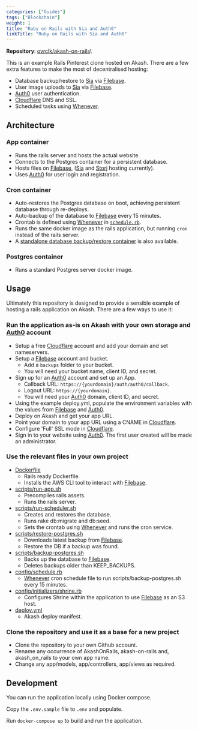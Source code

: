 ```yaml
---
categories: ["Guides"]
tags: ["Blockchain"]
weight: 1
title: "Ruby on Rails with Sia and Auth0"
linkTitle: "Ruby on Rails with Sia and Auth0"
---
```




**Repository**: [ovrclk/akash-on-rails](https://github.com/ovrclk/akash-on-rails)\


This is an example Rails Pinterest clone hosted on Akash. There are a few extra features to make the most of decentralised hosting:

* Database backup/restore to [Sia](https://sia.tech/) via [Filebase](https://filebase.com/).
* User image uploads to [Sia](https://sia.tech/) via [Filebase](https://filebase.com/).
* [Auth0](https://auth0.com/) user authentication.
* [Cloudflare](https://www.cloudflare.com/) DNS and SSL.
* Scheduled tasks using [Whenever](https://github.com/javan/whenever).

## Architecture

### App container

* Runs the rails server and hosts the actual website.
* Connects to the Postgres container for a persistent database.
* Hosts files on [Filebase](https://filebase.com/), ([Sia](https://sia.tech/) and [Storj](https://www.storj.io/) hosting currently).
* Uses [Auth0](https://auth0.com/) for user login and registration.

### Cron container

* Auto-restores the Postgres database on boot, achieving persistent database through re-deploys.
* Auto-backup of the database to [Filebase](https://filebase.com/) every 15 minutes.
* Crontab is defined using [Whenever](https://github.com/javan/whenever) in [`schedule.rb`](https://github.com/ovrclk/akash-on-rails/blob/master/config/schedule.rb).
* Runs the same docker image as the rails application, but running `cron` instead of the rails server.
* A [standalone database backup/restore container](https://github.com/ovrclk/akash-postgres-restore) is also available.

### Postgres container

* Runs a standard Postgres server docker image.

## Usage

Ultimately this repository is designed to provide a sensible example of hosting a rails application on Akash. There are a few ways to use it:

### Run the application as-is on Akash with your own storage and [Auth0](https://auth0.com/) account

* Setup a free [Cloudflare](https://www.cloudflare.com/) account and add your domain and set nameservers.
* Setup a [Filebase](https://filebase.com/) account and bucket.
  * Add a `backups` folder to your bucket.
  * You will need your bucket name, client ID, and secret.
* Sign up for an [Auth0](https://auth0.com/) account and set up an App.
  * Callback URL: `https://{yourdomain}/auth/auth0/callback`.
  * Logout URL: `https://{yourdomain}`.
  * You will need your [Auth0](https://auth0.com/) domain, client ID, and secret.
* Using the example deploy.yml, populate the environment variables with the values from [Filebase](https://filebase.com/) and [Auth0](https://auth0.com/).
* Deploy on Akash and get your app URL.
* Point your domain to your app URL using a CNAME in [Cloudflare](https://www.cloudflare.com/).
* Configure 'Full' SSL mode in [Cloudflare](https://www.cloudflare.com/).
* Sign in to your website using [Auth0](https://auth0.com/). The first user created will be made an administrator.

### Use the relevant files in your own project

* [Dockerfile](https://github.com/ovrclk/akash-on-rails/blob/master/Dockerfile)
  * Rails ready Dockerfile.
  * Installs the AWS CLI tool to interact with [Filebase](https://filebase.com/).
* [scripts/run-app.sh](https://github.com/ovrclk/akash-on-rails/blob/master/scripts/run-app.sh)
  * Precompiles rails assets.
  * Runs the rails server.
* [scripts/run-scheduler.sh](https://github.com/ovrclk/akash-on-rails/blob/master/scripts/run-scheduler.sh)
  * Creates and restores the database.
  * Runs rake db:migrate and db:seed.
  * Sets the crontab using [Whenever](https://github.com/javan/whenever) and runs the cron service.
* [scripts/restore-postgres.sh](https://github.com/ovrclk/akash-on-rails/blob/master/scripts/restore-postgres.sh)
  * Downloads latest backup from [Filebase](https://filebase.com/).
  * Restore the DB if a backup was found.
* [scripts/backup-postgres.sh](https://github.com/ovrclk/akash-on-rails/blob/master/scripts/backup-postgres.sh)
  * Backs up the database to [Filebase](https://filebase.com/).
  * Deletes backups older than KEEP\_BACKUPS.
* [config/schedule.rb](https://github.com/ovrclk/akash-on-rails/blob/master/config/schedule.rb)
  * [Whenever](https://github.com/javan/whenever) cron schedule file to run scripts/backup-postgres.sh every 15 minutes.
* [config/initializers/shrine.rb](https://github.com/ovrclk/akash-on-rails/blob/master/config/initializers/shrine.rb)
  * Configures Shrine within the application to use [Filebase](https://filebase.com/) as an S3 host.
* [deploy.yml](https://github.com/ovrclk/akash-on-rails/blob/master/deploy.yml)
  * Akash deploy manifest.

### Clone the repository and use it as a base for a new project

* Clone the repository to your own Github account.
* Rename any occurrence of AkashOnRails, akash-on-rails and, akash\_on\_rails to your own app name.
* Change any app/models, app/controllers, app/views as required.

## Development

You can run the application locally using Docker compose.

Copy the `.env.sample` file to `.env` and populate.

Run `docker-compose up` to build and run the application.